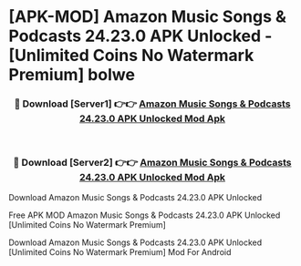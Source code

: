 # [APK-MOD] Amazon Music  Songs & Podcasts 24.23.0 APK Unlocked - [Unlimited Coins No Watermark Premium] bolwe



<div align="center">
<h3>🔴 Download [Server1] 👉👉 <a href="https://momento.my/?title=Amazon_Music__Songs_&_Podcasts_24.23.0_APK_Unlocked">Amazon Music  Songs & Podcasts 24.23.0 APK Unlocked Mod Apk</a></h3><br>

<h3>🔴 Download [Server2] 👉👉 <a href="https://momento.my/?title=Amazon_Music__Songs_&_Podcasts_24.23.0_APK_Unlocked">Amazon Music  Songs & Podcasts 24.23.0 APK Unlocked Mod Apk</a></h3>
</div>



Download Amazon Music  Songs & Podcasts 24.23.0 APK Unlocked 

Free APK MOD Amazon Music  Songs & Podcasts 24.23.0 APK Unlocked [Unlimited Coins No Watermark Premium]

Download Amazon Music  Songs & Podcasts 24.23.0 APK Unlocked [Unlimited Coins No Watermark Premium] Mod For Android
